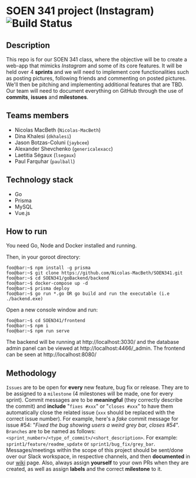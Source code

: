 # SOEN 341 project (Instagram)  ![Build Status](https://travis-ci.com/Nicolas-MacBeth/SOEN341.svg?token=oeXpQTjd3iqt491nhsLk&branch=master)

## Description

This repo is for our SOEN 341 class, where the objective will be to create a web-app that mimicks *Instagram* and some of its core features. It will be held over 4 **sprints** and we will need to implement core functionalities such as posting pictures, following friends and commenting on posted pictures. We'll then be pitching and implementing additional features that are TBD. Our team will need to document everything on GitHub through the use of **commits**, **issues** and **milestones**.

## Teams members

* Nicolas MacBeth (`Nicolas-MacBeth`)
* Dina Khalesi (`dkhalesi`)
* Jason Botzas-Coluni (`jaybcee`)
* Alexander Shevchenko (`genericalexacc`)
* Laetitia Ségaux (`lsegaux`)
* Paul Farquhar (`paulball`)

## Technology stack

* Go
* Prisma
* MySQL
* Vue.js

## How to run
You need Go, Node and Docker installed and running.

Then, in your goroot directory:

```console
foo@bar:~$ npm install -g prisma
foo@bar:~$ git clone https://github.com/Nicolas-MacBeth/SOEN341.git
foo@bar:~$ cd SOEN341/goBackend/backend
foo@bar:~$ docker-compose up -d
foo@bar:~$ prisma deploy
foo@bar:~$ go run *.go OR go build and run the executable (i.e ./backend.exe)
```

Open a new console window and run:

```console
foo@bar:~$ cd SOEN341/frontend
foo@bar:~$ npm i
foo@bar:~$ npm run serve
```

The backend will be running at http://localhost:3030/ and the database admin panel can be viewed at http://localhost:4466/_admin.
The frontend can be seen at http://localhost:8080/

## Methodology

`Issues` are to be open for **every** new feature, bug fix or release. They are to be assigned to a `milestone` (4 milestones will be made, one for every sprint). Commit messages are to be **meaningful** (they correctly describe the commit) and **include** "`fixes #xxx`" or "`closes #xxx`" to have them automatically close the related issue (`xxx` should be replaced with the correct issue number). For example, here's a *fake* commit message for issue #54: "*Fixed the bug showing users a weird grey bar, closes #54*". `Branches` are to be named as follows: `<sprint_number>/<type_of_commit>/<short_description>`. For example: `sprint1/feature/readme_update` or `sprint1/bug_fix/grey_bar`. Messages/meetings within the scope of this project should be sent/done over our Slack workspace, in respective channels, and then **documented** in our [wiki](https://github.com/Nicolas-MacBeth/SOEN341/wiki) page. Also, always assign **yourself** to your own PRs when they are created, as well as assign **labels** and the correct **milestone** to it.

